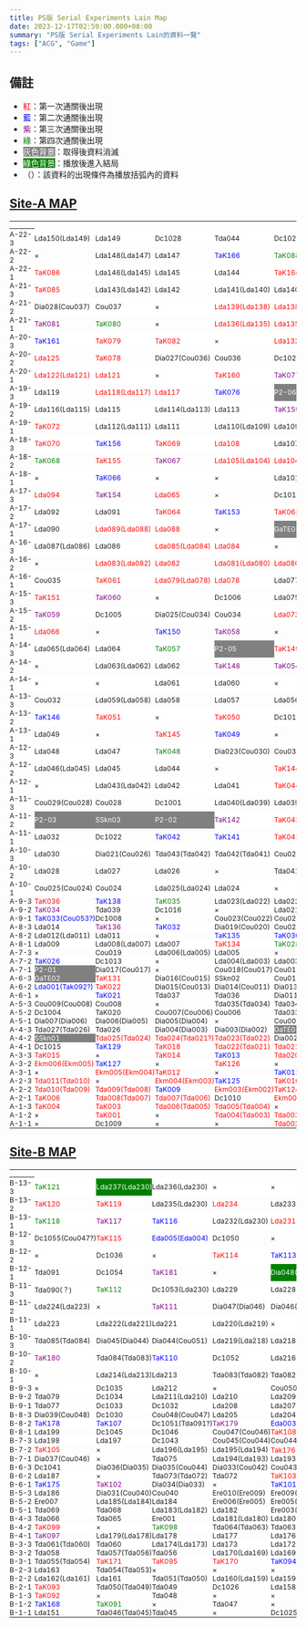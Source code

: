 ```yaml
---
title: PS版 Serial Experiments Lain Map
date: 2023-12-17T02:59:00.000+08:00
summary: "PS版 Serial Experiments Lain的資料一覽"
tags: ["ACG", "Game"]
---
```


## 備註

- <span class="first">紅</span>：第一次通關後出現
- <span class="second">藍</span>：第二次通關後出現
- <span class="third">紫</span>：第三次通關後出現
- <span class="fourth">綠</span>：第四次通關後出現
- <span class="once">灰色背景</span>：取得後資料消滅
- <span class="ending">綠色背景</span>：播放後進入結局
- （）：該資料的出現條件為播放括弧內的資料

## [Site-A MAP](https://web.archive.org/web/20190213171201/http://www.geocities.co.jp:80/Playtown/3444/lainmapa.html)

<table>
  <tbody>
    <tr>
      <td>________</td>
    </tr>
    <tr>
      <td>A-22-3</td>
      <td>Lda150(Lda149)</td>
      <td>Lda149</td>
      <td>Dc1028</td>
      <td>Tda044</td>
      <td>Dc1024</td>
      <td class="fourth">TaK089</td>
      <td>Dia029(Cou038)</td>
      <td>Cou038</td>
    </tr>
    <tr>
      <td>A-22-2</td>
      <td>×</td>
      <td>Lda148(Lda147)</td>
      <td>Lda147</td>
      <td class="second">TaK166</td>
      <td class="fourth">TaK088</td>
      <td class="first">TaK087</td>
      <td class="first">TaK167</td>
      <td class="fourth">TaK090</td>
    </tr>
    <tr>
      <td>A-22-1</td>
      <td class="first">TaK086</td>
      <td>Lda146(Lda145)</td>
      <td>Lda145</td>
      <td>Lda144</td>
      <td class="first">TaK164</td>
      <td class="second">TaK084</td>
      <td class="second">TaK165</td>
      <td>×</td>
    </tr>
    <tr>
      <td>A-21-3</td>
      <td class="first">TaK085</td>
      <td>Lda143(Lda142)</td>
      <td>Lda142</td>
      <td>Lda141(Lda140)</td>
      <td>Lda140</td>
      <td>×</td>
      <td>×</td>
      <td>×</td>
    </tr>
    <tr>
      <td>A-21-2</td>
      <td>Dia028(Cou037)</td>
      <td>Cou037 </td>
      <td>×</td>
      <td class="first">Lda139(Lda138)</td>
      <td class="first">Lda138</td>
      <td class="first">Lda137</td>
      <td class="third">TaK163</td>
      <td>×</td>
    </tr>
    <tr>
      <td>A-21-1</td>
      <td class="third">TaK081</td>
      <td class="fourth">TaK080</td>
      <td>×</td>
      <td class="first">Lda136(Lda135)</td>
      <td class="first">Lda135</td>
      <td>Lda134</td>
      <td class="first">Lda133</td>
      <td class="third">TaK162</td>
    </tr>
    <tr>
      <td>A-20-3</td>
      <td class="second">TaK161</td>
      <td class="first">TaK079</td>
      <td class="first">TaK082</td>
      <td>×</td>
      <td class="first">Lda132(Lda131)</td>
      <td class="first">Lda131</td>
      <td class="first">Lda130(Lda129)</td>
      <td class="first">Lda129</td>
    </tr>
    <tr>
      <td>A-20-2</td>
      <td class="first">Lda125</td>
      <td class="first">TaK078</td>
      <td>Dia027(Cou036)</td>
      <td>Cou036</td>
      <td>Dc1027</td>
      <td class="first">Lda128(Lda127)</td>
      <td class="first">Lda127</td>
      <td class="first">Lda126(Lda125)</td>
    </tr>
    <tr>
      <td>A-20-1</td>
      <td class="first">Lda122(Lda121)</td>
      <td class="first">Lda121</td>
      <td>×</td>
      <td class="first">TaK160</td>
      <td class="third">TaK077</td>
      <td class="second">TaK083</td>
      <td class="first">Lda124(Lda123)</td>
      <td class="first">Lda123</td>
    </tr>
    <tr>
      <td>A-19-3</td>
      <td>Lda119</td>
      <td class="first">Lda118(Lda117)</td>
      <td class="first">Lda117</td>
      <td class="second">TaK076</td>
      <td class="once">P2-06</td>
      <td>×</td>
      <td>×</td>
      <td>Lda120(Lda119)</td>
    </tr>
    <tr>
      <td>A-19-2</td>
      <td>Lda116(Lda115)</td>
      <td>Lda115</td>
      <td>Lda114(Lda113)</td>
      <td>Lda113</td>
      <td class="third">TaK159</td>
      <td class="first">TaK075</td>
      <td class="second">TaK074</td>
      <td>Dc1021</td>
    </tr>
    <tr>
      <td>A-19-1</td>
      <td class="first">TaK072</td>
      <td>Lda112(Lda111)</td>
      <td>Lda111</td>
      <td>Lda110(Lda109)</td>
      <td>Lda109</td>
      <td>×</td>
      <td class="third">TaK158</td>
      <td class="first">TaK073</td>
    </tr>
    <tr>
      <td>A-18-3</td>
      <td class="first">TaK070</td>
      <td class="second">TaK156</td>
      <td class="first">TaK069</td>
      <td class="first">Lda108</td>
      <td>Lda107</td>
      <td class="first">Lda106</td>
      <td class="third">TaK157</td>
      <td class="second">TaK071</td>
    </tr>
    <tr>
      <td>A-18-2</td>
      <td class="fourth">TaK068</td>
      <td class="first">TaK155</td>
      <td class="third">TaK067</td>
      <td class="first">Lda105(Lda104)</td>
      <td class="first">Lda104</td>
      <td class="first">Lda103(Lda102)</td>
      <td class="first">Lda102</td>
      <td>×</td>
    </tr>
    <tr>
      <td>A-18-1</td>
      <td>×</td>
      <td class="second">TaK066</td>
      <td>×</td>
      <td>×</td>
      <td>Lda101</td>
      <td class="first">Lda100</td>
      <td>Lda099(Lda098)</td>
      <td>Lda098</td>
    </tr>
    <tr>
      <td>A-17-3</td>
      <td class="first">Lda094</td>
      <td class="third">TaK154</td>
      <td class="first">Lda065</td>
      <td>×</td>
      <td>Dc1014</td>
      <td class="first">Lda097(Lda096)</td>
      <td class="first">Lda096</td>
      <td class="first">Lda095(Lda094)</td>
    </tr>
    <tr>
      <td>A-17-2</td>
      <td>Lda092</td>
      <td>Lda091</td>
      <td class="first">TaK064</td>
      <td class="second">TaK153</td>
      <td class="first">TaK063</td>
      <td>×</td>
      <td>×</td>
      <td>Lda093(Lda092)</td>
    </tr>
    <tr>
      <td>A-17-1</td>
      <td>Lda090</td>
      <td class="first">Lda089(Lda088)</td>
      <td class="first">Lda088</td>
      <td>×</td>
      <td class="once">GaTE04</td>
      <td class="once">SSkn04</td>
      <td>Dc1020</td>
      <td>×</td>
    </tr>
    <tr>
      <td>A-16-3</td>
      <td>Lda087(Lda086)</td>
      <td>Lda086</td>
      <td class="first">Lda085(Lda084)</td>
      <td class="first">Lda084</td>
      <td>×</td>
      <td>×</td>
      <td>×</td>
      <td>Dc1012</td>
    </tr>
    <tr>
      <td>A-16-2</td>
      <td>×</td>
      <td class="first">Lda083(Lda082)</td>
      <td class="first">Lda082</td>
      <td class="first">Lda081(Lda080)</td>
      <td class="first">Lda080</td>
      <td>Dc1011</td>
      <td class="first">TaK152</td>
      <td class="first">TaK062</td>
    </tr>
    <tr>
      <td>A-16-1</td>
      <td>Cou035</td>
      <td class="first">TaK061</td>
      <td class="first">Lda079(Lda078)</td>
      <td class="first">Lda078</td>
      <td>Lda077(Lda076)</td>
      <td>Lda076</td>
      <td>Dia026(Cou035)</td>
      <td>Dc1007</td>
    </tr>
    <tr>
      <td>A-15-3</td>
      <td class="first">TaK151</td>
      <td class="third">TaK060</td>
      <td>×</td>
      <td>Dc1006</td>
      <td>Lda075</td>
      <td class="first">Lda074(Lda073)</td>
      <td class="first">Lda073</td>
      <td>×</td>
    </tr>
    <tr>
      <td>A-15-2</td>
      <td class="third">TaK059</td>
      <td>Dc1005</td>
      <td>Dia025(Cou034)</td>
      <td>Cou034</td>
      <td class="first">Lda072(Lda071)</td>
      <td class="first">Lda071</td>
      <td class="first">Lda070</td>
      <td class="first">Lda069</td>
    </tr>
    <tr>
      <td>A-15-1</td>
      <td class="first">Lda066</td>
      <td>×</td>
      <td class="second">TaK150</td>
      <td class="third">TaK058</td>
      <td>×</td>
      <td>Dc1003</td>
      <td class="first">Lda068</td>
      <td class="first">Lda067</td>
    </tr>
    <tr>
      <td>A-14-3</td>
      <td>Lda065(Lda064)</td>
      <td>Lda064</td>
      <td class="fourth">TaK057</td>
      <td class="once">P2-05</td>
      <td class="first">TaK149</td>
      <td class="first">TaK056</td>
      <td>×</td>
      <td>Dc1002</td>
    </tr>
    <tr>
      <td>A-14-2</td>
      <td>×</td>
      <td>Lda063(Lda062)</td>
      <td>Lda062</td>
      <td class="third">TaK148</td>
      <td class="third">TaK054</td>
      <td>Dc1017</td>
      <td class="second">TaK147</td>
      <td class="second">TaK055</td>
    </tr>
    <tr>
      <td>A-14-1</td>
      <td>×</td>
      <td>×</td>
      <td>Lda061</td>
      <td>Lda060</td>
      <td>×</td>
      <td class="once">P2-04</td>
      <td>×</td>
      <td class="fourth">TaK053</td>
    </tr>
    <tr>
      <td>A-13-3</td>
      <td>Cou032</td>
      <td>Lda059(Lda058)</td>
      <td>Lda058</td>
      <td>Lda057</td>
      <td>Lda056</td>
      <td>×</td>
      <td>Dia024(Cou032)</td>
      <td>Cou033(Cou032)</td>
    </tr>
    <tr>
      <td>A-13-2</td>
      <td class="second">TaK146</td>
      <td class="first">TaK051</td>
      <td>×</td>
      <td class="first">TaK050</td>
      <td>Dc1019</td>
      <td>Lda055(Lda054)</td>
      <td>Lda054</td>
      <td>Lda053</td>
    </tr>
    <tr>
      <td>A-13-1</td>
      <td>Lda049</td>
      <td>×</td>
      <td class="first">TaK145</td>
      <td class="second">TaK049</td>
      <td>×</td>
      <td>Lda052(Lda051)</td>
      <td>Lda051</td>
      <td>Lda050(Lda049)</td>
    </tr>
    <tr>
      <td>A-12-3</td>
      <td>Lda048</td>
      <td>Lda047</td>
      <td class="fourth">TaK048</td>
      <td>Dia023(Cou030)</td>
      <td>Cou031(Cou030)</td>
      <td>Cou030</td>
      <td class="fourth">TaK052</td>
      <td>×</td>
    </tr>
    <tr>
      <td>A-12-2</td>
      <td>Lda046(Lda045)</td>
      <td>Lda045</td>
      <td>Lda044</td>
      <td>×</td>
      <td class="first">TaK144</td>
      <td class="third">TaK047</td>
      <td>Dc1023</td>
      <td class="third">TaK046</td>
    </tr>
    <tr>
      <td>A-12-1</td>
      <td>×</td>
      <td>Lda043(Lda042)</td>
      <td>Lda042</td>
      <td>Lda041</td>
      <td class="first">TaK044</td>
      <td>×</td>
      <td class="fourth">TaK143</td>
      <td class="second">TaK045</td>
    </tr>
    <tr>
      <td>A-11-3</td>
      <td>Cou029(Cou028)</td>
      <td>Cou028</td>
      <td>Dc1001</td>
      <td>Lda040(Lda039)</td>
      <td>Lda039</td>
      <td>Lda038</td>
      <td>Lda037(Lda036)</td>
      <td>Dia022(Cou028)</td>
    </tr>
    <tr>
      <td>A-11-2</td>
      <td class="once">P2-03</td>
      <td class="once">SSkn03</td>
      <td class="once">P2-02</td>
      <td class="third">TaK142</td>
      <td class="first">TaK043</td>
      <td>×</td>
      <td>Lda036</td>
      <td>Lda035</td>
    </tr>
    <tr>
      <td>A-11-1</td>
      <td>Lda032</td>
      <td>Dc1022</td>
      <td class="second">TaK042</td>
      <td class="second">TaK141</td>
      <td class="first">TaK041</td>
      <td class="first">TaK040</td>
      <td>Lda034</td>
      <td>Lda033</td>
    </tr>
    <tr>
      <td>A-10-3</td>
      <td>Lda030</td>
      <td>Dia021(Cou026)</td>
      <td>Tda043(Tda042)</td>
      <td>Tda042(Tda041)</td>
      <td>Cou027(Cou026)</td>
      <td>Cou026</td>
      <td>×</td>
      <td>Lda031</td>
    </tr>
    <tr>
      <td>A-10-2</td>
      <td>Lda028</td>
      <td>Lda027</td>
      <td>Lda026</td>
      <td>×</td>
      <td>Tda041(Tda040)</td>
      <td>Tda040</td>
      <td class="first">TaK140</td>
      <td>Lda029</td>
    </tr>
    <tr>
      <td>A-10-1</td>
      <td>Cou025(Cou024)</td>
      <td>Cou024</td>
      <td>Lda025(Lda024)</td>
      <td>Lda024</td>
      <td>×</td>
      <td class="fourth">TaK038</td>
      <td class="third">TaK039</td>
      <td>Dia020(Cou024)</td>
    </tr>
    <tr>
      <td>A-9-3</td>
      <td class="first">TaK036</td>
      <td class="second">TaK138</td>
      <td class="fourth">TaK035</td>
      <td>Lda023(Lda022)</td>
      <td>Lda022</td>
      <td>×</td>
      <td class="first">TaK139</td>
      <td class="third">TaK037</td>
    </tr>
    <tr>
      <td>A-9-2</td>
      <td class="third">TaK034</td>
      <td>Tda039</td>
      <td>Dc1016</td>
      <td>×</td>
      <td>Lda021(Lda020)</td>
  <td>Lda020</td>
      <td>×</td>
      <td class="first">TaK137</td>
    </tr>
    <tr>
      <td>A-9-1</td>
      <td class="second">TaK033(Cou053?)</td>
      <td>Dc1008</td>
      <td>×</td>
      <td>Cou023(Cou022)</td>
      <td>Cou022(Cou021)</td>
  <td>Lda019</td>
  <td>Lda018</td>
  <td>Lda017</td>
    </tr>
    <tr>
      <td>A-8-3</td>
  <td>Lda014</td>
      <td class="third">TaK136</td>
      <td class="second">TaK032</td>
      <td>Dia019(Cou020)</td>
      <td>Cou021(Cou020)</td>
      <td>Cou020</td>
  <td>Lda016</td>
  <td>Lda015</td>
    </tr>
    <tr>
      <td>A-8-2</td>
  <td>Lda012(Lda011)</td>
  <td>Lda011</td>
      <td>×</td>
      <td class="second">TaK135</td>
      <td class="second">TaK030</td>
      <td>×</td>
      <td class="third">TaK031</td>
  <td>Lda013</td>
    </tr>
    <tr>
      <td>A-8-1</td>
  <td>Lda009</td>
  <td>Lda008(Lda007)</td>
  <td>Lda007</td>
      <td class="first">TaK134</td>
      <td class="fourth">TaK028</td>
      <td class="once">GaTE03</td>
      <td>×</td>
  <td>Lda010(Lda009)</td>
    </tr>
    <tr>
      <td>A-7-3</td>
      <td>×</td>
      <td>Cou019</td>
  <td>Lda006(Lda005)</td>
  <td>Lda005</td>
      <td>×</td>
      <td class="first">TaK029</td>
      <td class="third">TaK027</td>
      <td>Dia018(Cou019)</td>
    </tr>
    <tr>
      <td>A-7-2</td>
      <td class="second">TaK026</td>
      <td>Dc1013</td>
      <td>×</td>
  <td>Lda004(Lda003)</td>
  <td>Lda003</td>
      <td class="first">TaK025</td>
      <td>×</td>
      <td class="third">TaK133</td>
    </tr>
    <tr>
      <td>A-7-1</td>
      <td class="once">P2-01</td>
      <td>Dia017(Cou017)</td>
      <td>×</td>
      <td>Cou018(Cou017)</td>
      <td>Cou017</td>
  <td class="first">Lda002(Tda038?)</td>
      <td>×</td>
      <td>Tda038</td>
    </tr>
    <tr>
      <td>A-6-3</td>
      <td class="once">GaTE02</td>
      <td class="first">TaK131</td>
      <td>Dia016(Cou015)</td>
      <td>SSkn02</td>
      <td>Cou016(Cou015)</td>
      <td>Cou015</td>
      <td class="second">TaK132</td>
      <td class="first">TaK024</td>
    </tr>
    <tr>
      <td>A-6-2</td>
  <td class="second">Lda001(Tak092?)</td>
      <td class="first">TaK022</td>
      <td>Dia015(Cou013)</td>
      <td>Dia014(Cou011)</td>
      <td>Dia013(Dia012)</td>
      <td>Cou014(Cou013)</td>
      <td>Cou013</td>
      <td class="second">TaK023</td>
    </tr>
    <tr>
      <td>A-6-1</td>
      <td>×</td>
      <td class="second">TaK021</td>
      <td>Tda037</td>
      <td>Tda036</td>
      <td>Dia011(Dia010)</td>
      <td>Dia012(Cou008)</td>
      <td>Cou012(Cou011)</td>
      <td>Cou011</td>
    </tr>
    <tr>
      <td>A-5-3</td>
      <td>Cou009(Cou008)</td>
      <td>Cou008</td>
      <td>×</td>
      <td>Tda035(Tda034)</td>
      <td>Tda034</td>
      <td>Dia010(Dia009)</td>
      <td>Dia009(Cou006)</td>
      <td>Cou010(Cou009)</td>
    </tr>
    <tr>
      <td>A-5-2</td>
      <td>Dc1004</td>
      <td>TaK020</td>
      <td>Cou007(Cou006)</td>
      <td>Cou006</td>
      <td>Tda033(Tda032)</td>
      <td>Tda032</td>
      <td>Tda031</td>
      <td>Dia008(Cou004)</td>
    </tr>
    <tr>
      <td>A-5-1</td>
      <td>Dia007(Dia006)</td>
      <td>Dia006(Dia005)</td>
      <td>Dia005(Dia004)</td>
      <td>×</td>
      <td>Cou005(Cou004)</td>
      <td>Dc1018</td>
      <td>Tda030(Tda029)</td>
      <td>Tda029</td>
    </tr>
    <tr>
      <td>A-4-3</td>
      <td>Tda027(Tda026)</td>
      <td>Tda026</td>
      <td>Dia004(Dia003)</td>
      <td>Dia003(Dia002)</td>
      <td class="once">GaTE01</td>
      <td>Cou004</td>
      <td>Cou003(Cou002)</td>
      <td>Tda028</td>
    </tr>
    <tr>
      <td>A-4-2</td>
      <td class="once">SSkn01</td>
      <td class="first">Tda025(Tda024)</td>
      <td class="first">Tda024(Tda021?)</td>
      <td class="first">Tda023(Tda022)</td>
      <td>Dia002(Dia001)</td>
      <td>Dia001(Cou001)</td>
      <td>Cou002(Cou001)</td>
      <td>Cou001</td>
    </tr>
    <tr>
      <td>A-4-1</td>
      <td>Dc1015</td>
      <td class="second">TaK129</td>
      <td class="first">TaK018</td>
      <td class="first">Tda022(Tda021)</td>
      <td class="first">Tda021(Tda020)</td>
      <td class="first">TaK017</td>
      <td class="third">TaK130</td>
      <td class="first">TaK019</td>
    </tr>
    <tr>
      <td>A-3-3</td>
      <td class="first">TaK015</td>
      <td>×</td>
      <td class="first">TaK014</td>
      <td class="second">TaK013</td>
      <td class="first">Tda020(Tda019)</td>
      <td class="first">Tda019(Tda018)</td>
      <td>×</td>
      <td class="first">TaK016</td>
    </tr>
    <tr>
      <td>A-3-2</td>
      <td class="first">Ekm006(Ekm005)</td>
      <td class="second">TaK127</td>
      <td>×</td>
      <td class="first">TaK126</td>
      <td>×</td>
      <td class="first">Tda018(Tda017)</td>
      <td class="first">Tda017(Tda016)</td>
      <td class="first">TaK128</td>
    </tr>
    <tr>
      <td>A-3-1</td>
      <td>×</td>
      <td class="first">Ekm005(Ekm004)</td>
      <td class="first">TaK012</td>
      <td>×</td>
      <td class="second">TaK011</td>
      <td class="first">Tda016(Tda015)</td>
      <td class="first">Tda015(Tda014)</td>
      <td class="first">Tda014(Tda013)</td>
    </tr>
    <tr>
      <td>A-2-3</td>
      <td class="first">Tda011(Tda010)</td>
      <td>×</td>
      <td class="first">Ekm004(Ekm003)</td>
      <td class="second">TaK125</td>
      <td class="first">TaK010</td>
      <td>×</td>
      <td class="first">Tda013(Tda012)</td>
      <td class="first">Tda012(Tda011)</td>
    </tr>
    <tr>
      <td>A-2-2</td>
      <td class="first">Tda010(Tda009)</td>
      <td class="first">Tda009(Tda008)</td>
      <td class="second">TaK009</td>
      <td class="first">Ekm003(Ekm002)</td>
      <td class="first">TaK124</td>
      <td class="first">TaK008</td>
      <td class="first">TaK007</td>
      <td>×</td>
    </tr>
    <tr>
      <td>A-2-1</td>
      <td class="first">TaK006</td>
      <td class="first">Tda008(Tda007)</td>
      <td class="first">Tda007(Tda006)</td>
      <td>Dc1010</td>
      <td class="first">Ekm002(Ekm001)</td>
      <td>×</td>
      <td class="first">TaK122</td>
      <td class="second">TaK123</td>
    </tr>
    <tr>
      <td>A-1-3</td>
      <td class="first">TaK004</td>
      <td class="first">TaK003</td>
      <td class="first">Tda006(Tda005)</td>
      <td class="first">Tda005(Tda004)</td>
      <td>×</td>
      <td class="first">Ekm001</td>
      <td class="first">TaK005</td>
      <td>×</td>
    </tr>
    <tr>
      <td>A-1-2</td>
      <td>×</td>
      <td class="first">TaK001</td>
      <td>×</td>
      <td class="first">Tda004(Tda003)</td>
      <td class="first">Tda003(Tda002)</td>
      <td>×</td>
      <td>×</td>
      <td class="first">TaK002</td>
    </tr>
    <tr>
      <td>A-1-1</td>
      <td>×</td>
      <td>Dc1009</td>
      <td>×</td>
      <td>×</td>
      <td class="first">Tda002(Tda001)</td>
      <td class="first">Tda001</td>
      <td>×</td>
      <td>×</td>
    </tr>
  </tbody>
</table>

## [Site-B MAP](https://web.archive.org/web/20190213171206/http://www.geocities.co.jp:80/Playtown/3444/lainmapb.html)

<table>
  <tbody>
    <tr>
      <td>________</td>
    </tr>
    <tr>
      <td>B-13-3</td>
      <td class="fourth">TaK121</td>
      <td class="ending">Lda237(Lda230)</td>
      <td>Lda236(Lda230)</td>
      <td>×</td>
      <td>×</td>
      <td>Dc1058(Tda091)</td>
      <td>×</td>
      <td>×</td>
    </tr>
    <tr>
      <td>B-13-2</td>
      <td class="first">TaK120</td>
      <td class="first">TaK119</td>
      <td>Lda235(Lda230)</td>
      <td class="first">Lda234</td>
      <td>Lda233(Lda230)</td>
      <td>×</td>
      <td>Dc1057</td>
      <td>×</td>
    </tr>
    <tr>
      <td>B-13-1</td>
      <td class="fourth">TaK118</td>
      <td class="third">TaK117</td>
      <td class="second">TaK116</td>
      <td>Lda232(Lda230)</td>
      <td class="first">Lda231</td>
      <td>Lda230</td>
      <td>×</td>
      <td>Dc1056</td>
    </tr>
    <tr>
      <td>B-12-3</td>
      <td>Dc1055(Cou047?)</td>
      <td class="first">TaK115</td>
      <td class="second">Eda005(Eda004)</td>
      <td>Dc1050</td>
      <td>×</td>
      <td>×</td>
      <td>×</td>
      <td>×</td>
    </tr>
    <tr>
      <td>B-12-2</td>
      <td>×</td>
      <td>Dc1036</td>
      <td>×</td>
      <td class="first">TaK114</td>
      <td class="second">TaK113</td>
      <td>×</td>
      <td>Dc1049</td>
      <td class="ending">Tda092(Tda091)</td>
    </tr>
    <tr>
      <td>B-12-1</td>
      <td>Tda091</td>
      <td>Dc1054</td>
      <td class="third">TaK181</td>
      <td>×</td>
      <td class="ending">Dia048(Cou053)</td>
      <td class="ending">Cou053(Cou052)</td>
      <td>Dc1047</td>
      <td>Dc1048</td>
    </tr>
    <tr>
      <td>B-11-3</td>
      <td>Tda090(？)</td>
      <td class="fourth">TaK112</td>
      <td>Dc1053(Lda230)</td>
      <td>Lda229</td>
      <td>Lda228</td>
      <td>Tda089(Tda088)</td>
      <td>Lda227</td>
      <td>Lda226(Lda225)</td>
    </tr>
    <tr>
      <td>B-11-2</td>
      <td>Lda224(Lda223)</td>
      <td>×</td>
      <td class="third">TaK111</td>
      <td>Dia047(Dia046)</td>
      <td>Dia046(Cou052)</td>
      <td>Cou052(Cou051)</td>
      <td>Tda088(Tda087)</td>
      <td>Lda225</td>
    </tr>
    <tr>
      <td>B-11-1</td>
      <td>Lda223</td>
      <td>Lda222(Lda221)</td>
      <td>Lda221</td>
      <td>Lda220(Lda219)</td>
      <td>×</td>
      <td>×</td>
      <td>Tda087(Tda086)</td>
      <td>Tda086(Tda085)</td>
    </tr>
    <tr>
      <td>B-10-3</td>
      <td>Tda085(Tda084)</td>
      <td>Dia045(Dia044)</td>
      <td>Dia044(Cou051)</td>
      <td>Lda219(Lda218)</td>
      <td>Lda218</td>
      <td>Lda217</td>
      <td>×</td>
      <td>Cou051(Cou050)</td>
    </tr>
    <tr>
      <td>B-10-2</td>
      <td class="third">TaK180</td>
      <td>Tda084(Tda083)</td>
      <td class="second">TaK110</td>
      <td>Dc1052</td>
      <td>Lda216(Lda215)</td>
      <td>Lda215</td>
      <td class="second">Eda004(Eda003)</td>
      <td>×</td>
    </tr>
    <tr>
      <td>B-10-1</td>
      <td>×</td>
      <td>Lda214(Lda213)</td>
      <td>Lda213</td>
      <td>Tda083(Tda082)</td>
      <td>Tda082</td>
      <td class="second">TaK109</td>
      <td>Dc1039</td>
      <td>Dc1038</td>
    </tr>
    <tr>
      <td>B-9-3</td>
      <td>×</td>
      <td>Dc1035</td>
      <td>Lda212</td>
      <td>×</td>
      <td>Cou050(Cou049)</td>
      <td>Dia043(Cou050)</td>
      <td>Tda081(Tda080)</td>
      <td>Dc1037</td>
    </tr>
    <tr>
      <td>B-9-2</td>
      <td>Tda079</td>
      <td>Dc1034</td>
      <td>Lda211(Lda210)</td>
      <td>Lda210</td>
      <td>Lda209</td>
      <td>Cou049(Cou048)</td>
      <td>Dia042(Cou049)</td>
      <td>Tda080(Tda079)</td>
    </tr>
    <tr>
      <td>B-9-1</td>
      <td>Tda077</td>
      <td>Dc1033</td>
      <td>Dc1032</td>
      <td>Lda208</td>
      <td>Lda207(Lda206)</td>
      <td>Lda206</td>
      <td>Dia041(？)</td>
      <td>Tda078(Tda077)</td>
    </tr>
    <tr>
      <td>B-8-3</td>
      <td>Dia039(Cou048)</td>
      <td>Dc1030</td>
      <td>Cou048(Cou047)</td>
      <td>Lda205</td>
      <td>Lda204(Lda203)</td>
      <td>Lda203</td>
      <td>Dc1031</td>
      <td>Dia040(Dia039)</td>
    </tr>
    <tr>
      <td>B-8-2</td>
      <td class="second">TaK178</td>
      <td class="second">TaK107</td>
      <td>Dc1051(Tda091?)</td>
      <td class="third">TaK179</td>
      <td class="second">Eda003(Eda002)</td>
      <td class="second">Eda002(Eda001)</td>
      <td>Lda202(Lda201)</td>
      <td>Lda201(Lda198?)</td>
    </tr>
    <tr>
      <td>B-8-1</td>
      <td>Lda199</td>
      <td>Dc1045</td>
      <td>Dc1046</td>
      <td>Cou047(Cou046)</td>
      <td class="first">TaK108</td>
      <td>Dia038(Cou047)</td>
      <td class="second">Eda001</td>
      <td>Lda200</td>
    </tr>
    <tr>
      <td>B-7-3</td>
      <td>Lda198</td>
      <td>Lda197</td>
      <td>Dc1043</td>
      <td>Cou045(Cou044)</td>
      <td>Cou044</td>
      <td class="once">SSkn06</td>
      <td>Tda076</td>
      <td>Dc1044(Tda091?)</td>
    </tr>
    <tr>
      <td>B-7-2</td>
      <td class="first">TaK105</td>
      <td>×</td>
      <td>Lda196(Lda195)</td>
      <td>Lda195(Lda194)</td>
      <td class="first">Tak176(第一輪？)</td>
      <td class="first">TaK104</td>
      <td class="first">TaK106</td>
      <td class="second">TaK177</td>
    </tr>
    <tr>
      <td>B-7-1</td>
      <td>Dia037(Cou046)</td>
      <td>×</td>
      <td>Tda075</td>
      <td>Lda194(Lda193)</td>
      <td>Lda193(Lda192)</td>
      <td>Lda192</td>
      <td>Lda191(Lda190)</td>
      <td>Cou046(Cou045)</td>
    </tr>
    <tr>
      <td>B-6-3</td>
      <td>Dc1041</td>
      <td>Dia036(Dia035)</td>
      <td>Dia035(Cou044)</td>
      <td>Dia033(Cou042)</td>
      <td>Cou043(Cou042)</td>
      <td>Tda074(Tda073)</td>
      <td>Lda190(Lda189)</td>
      <td>Lda189</td>
    </tr>
    <tr>
      <td>B-6-2</td>
      <td>Lda187</td>
      <td>×</td>
      <td>Tda073(Tda072)</td>
      <td>Tda072</td>
      <td class="first">TaK103</td>
      <td>Dc1040</td>
      <td>×</td>
      <td>Lda188</td>
    </tr>
    <tr>
      <td>B-6-1</td>
      <td class="second">TaK175</td>
      <td class="third">TaK102</td>
      <td>Dia034(Dia033)</td>
      <td>×</td>
      <td class="second">TaK101</td>
      <td>Cou042</td>
      <td>Dia032(Cou041)</td>
      <td>Cou041</td>
    </tr>
    <tr>
      <td>B-5-3</td>
      <td>Lda186</td>
      <td>Dia031(Cou040)</td>
      <td>Cou040</td>
      <td>Ere010(Ere009)</td>
      <td>Ere009(Ere008)</td>
      <td>×</td>
      <td class="third">TaK174</td>
      <td class="first">TaK100</td>
    </tr>
    <tr>
      <td>B-5-2</td>
      <td>Ere007</td>
      <td>Lda185(Lda184)</td>
      <td>Lda184</td>
      <td>Ere006(Ere005)</td>
      <td>Ere005(Ere004)</td>
      <td>Ere004(Ere003)</td>
      <td>×</td>
      <td>Ere008(Ere007)</td>
    </tr>
    <tr>
      <td>B-5-1</td>
      <td>Tda069</td>
      <td>Tda068</td>
      <td>Lda183(Lda182)</td>
      <td>Lda182</td>
      <td>Ere003(Tda064?)</td>
      <td>Ere002(Ere001)</td>
      <td>Tda071(Tda070)</td>
      <td>Tda070</td>
    </tr>
    <tr>
      <td>B-4-3</td>
      <td>Tda066</td>
      <td>Tda065</td>
      <td>Ere001</td>
      <td>Lda181(Lda180)</td>
      <td>Lda180</td>
      <td>Dia030(Cou039)</td>
      <td>Cou039</td>
      <td>Tda067(Tda066)</td>
    </tr>
    <tr>
      <td>B-4-2</td>
      <td class="first">TaK099</td>
      <td>×</td>
      <td class="fourth">TaK098</td>
      <td>Tda064(Tda063)</td>
      <td>Tda063</td>
      <td>Tda062</td>
      <td class="once">SSkn05</td>
      <td class="third">TaK173</td>
    </tr>
    <tr>
      <td>B-4-1</td>
      <td class="third">TaK097</td>
      <td>Lda179(Lda178)</td>
      <td>Lda178</td>
      <td>Lda177</td>
      <td>Lda176(Lda175)</td>
      <td>Lda175</td>
      <td>×</td>
      <td class="third">TaK172</td>
    </tr>
    <tr>
      <td>B-3-3</td>
      <td>Tda061(Tda060)</td>
      <td>Tda060</td>
      <td>Lda174(Lda173)</td>
      <td>Lda173</td>
      <td>Lda172(Lda171)</td>
      <td>Lda171</td>
      <td class="third">TaK096</td>
      <td>×</td>
    </tr>
    <tr>
      <td>B-3-2</td>
      <td>Tda058</td>
      <td>Tda057(Tda056)</td>
      <td>Tda056</td>
      <td>Lda170(Lda169)</td>
      <td>Lda169</td>
      <td>Lda168(Lda167)</td>
      <td>Lda167</td>
      <td>Tda059(Tda058)</td>
    </tr>
    <tr>
      <td>B-3-1</td>
      <td>Tda055(Tda054)</td>
      <td class="first">TaK171</td>
      <td class="first">TaK095</td>
      <td class="first">TaK170</td>
      <td class="second">TaK094</td>
      <td>×</td>
      <td>Lda166(Lda165)</td>
      <td>Lda165</td>
    </tr>
    <tr>
      <td>B-2-3</td>
      <td>Lda163</td>
      <td>Tda054(Tda053)</td>
      <td>×</td>
      <td>×</td>
      <td>×</td>
      <td>Dc1042</td>
      <td>×</td>
      <td>Lda164(Lda163)</td>
    </tr>
    <tr>
      <td>B-2-2</td>
      <td>Lda162(Lda161)</td>
      <td>Lda161</td>
      <td>Tda051(Tda050)</td>
      <td>Lda160(Lda159)</td>
      <td>Lda159</td>
      <td>×</td>
      <td>Tda053(Tda052)</td>
      <td>Tda052</td>
    </tr>
    <tr>
      <td>B-2-1</td>
      <td class="first">TaK093</td>
      <td>Tda050(Tda049)</td>
      <td>Tda049</td>
      <td>Dc1026</td>
      <td>Lda158(Lda157)</td>
      <td>Lda157</td>
      <td>×</td>
      <td>×</td>
    </tr>
    <tr>
      <td>B-1-3</td>
      <td class="first">TaK092</td>
      <td>×</td>
      <td>Tda048</td>
      <td>×</td>
      <td>×</td>
      <td>Lda156(Lda155)</td>
      <td>Lda155</td>
      <td class="second">TaK169</td>
    </tr>
    <tr>
      <td>B-1-2</td>
      <td class="second">TaK168</td>
      <td class="fourth">TaK091</td>
      <td>×</td>
      <td>Tda047</td>
      <td>×</td>
      <td>×</td>
      <td>Lda154(Lda153)</td>
      <td>Lda153</td>
    </tr>
    <tr>
      <td>B-1-1</td>
      <td>Lda151</td>
      <td>Tda046(Tda045)</td>
      <td>Tda045</td>
      <td>×</td>
      <td>Dc1025</td>
      <td>×</td>
      <td>×</td>
      <td>Lda152(Lda151)</td>
    </tr>
  </tbody>
</table>

<style>
  table {
    font-size: 12px;
  }
  th, td {
    padding: 0 !important;
  }
  table tr:nth-child(2n) {
    background-color: #fff !important;
  }
  .first {
    color: red;
  }
  .second {
    color: blue;
  }
  .third {
    color: purple;
  }
  .fourth {
    color: green;
  }
  .once {
    background: gray;
    color: white;
  }
  .ending {
    background: green;
    color: white;
  }
  a {
    color: inherit;
  }
</style>
